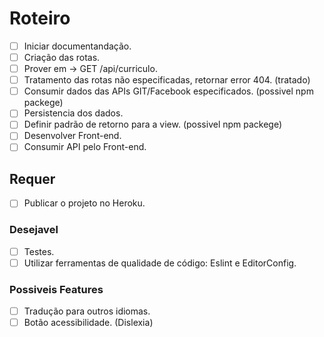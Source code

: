 # Roteiro
- [ ] Iniciar documentandação.
- [ ] Criação das rotas.
- [ ] Prover em -> GET  /api/curriculo.
- [ ] Tratamento das rotas não especificadas, retornar error 404. (tratado)
- [ ] Consumir dados das APIs GIT/Facebook especificados. (possivel npm packege)
- [ ] Persistencia dos dados.
- [ ] Definir padrão de retorno para a view. (possivel npm packege)
- [ ] Desenvolver Front-end.
- [ ] Consumir API pelo Front-end.

## Requer
- [ ] Publicar o projeto no Heroku.


### Desejavel
- [ ] Testes.
- [ ] Utilizar ferramentas de qualidade de código: Eslint e EditorConfig.

### Possiveis Features
- [ ] Tradução para outros idiomas.
- [ ] Botão acessibilidade. (Dislexia)
